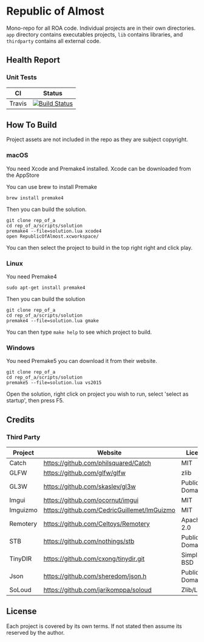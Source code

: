 # Republic of Almost

Mono-repo for all ROA code. Individual projects are in their own directories. `app` directory contains executables projects, `lib` contains libraries, and `thirdparty` contains all external code.


## Health Report


### Unit Tests

CI          | Status
------------|--------
Travis      | [![Build Status](https://travis-ci.org/republic-of-almost/mono.svg?branch=master)](https://travis-ci.org/republic-of-almost/mono)


## How To Build

Project assets are not included in the repo as they are subject copyright.

### macOS

  You need Xcode and Premake4 installed. Xcode can be downloaded from the AppStore

  You can use brew to install Premake

  ```
  brew install premake4
  ```

  Then you can build the solution.

  ```
  git clone rep_of_a
  cd rep_of_a/scripts/solution
  premake4 --file=solution.lua xcode4
  open RepublicOfAlmost.xcworkspace/
  ```

  You can then select the project to build in the top right right and click play.

### Linux

  You need Premake4

  ```
  sudo apt-get install premake4
  ```

  Then you can build the solution

  ```
  git clone rep_of_a
  cd rep_of_a/scripts/solution
  premake4 --file=solution.lua gmake
  ```

  You can then type `make help` to see which project to build.

### Windows

  You need Premake5 you can download it from their website.

  ```
  git clone rep_of_a
  cd rep_of_a/scripts/solution
  premake5 --file=solution.lua vs2015
  ```

  Open the solution, right click on project you wish to run, select 'select as startup', then press F5.

## Credits

### Third Party

Project  | Website                                       | License
---------|-----------------------------------------------|--------
Catch    | https://github.com/philsquared/Catch          | MIT
GLFW     | https://github.com/glfw/glfw                  | zlib
GL3W     | https://github.com/skaslev/gl3w               | Public Domain
Imgui    | https://github.com/ocornut/imgui              | MIT
Imguizmo | https://github.com/CedricGuillemet/ImGuizmo   | MIT
Remotery | https://github.com/Celtoys/Remotery           | Apache 2.0
STB      | https://github.com/nothings/stb               | Public Domain
TinyDIR  | https://github.com/cxong/tinydir.git          | Simplified BSD
Json     | https://github.com/sheredom/json.h            | Public Domain
SoLoud   | https://github.com/jarikomppa/soloud          | Zlib/LibPng


## License

Each project is covered by its own terms. If not stated then assume its reserved by the author.
